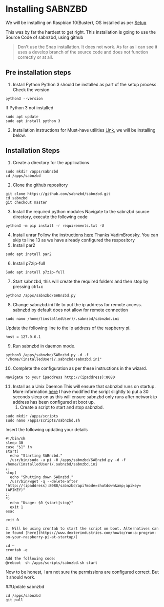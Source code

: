 # Installing SABNZBD

We will be installing on Raspbian 10(Buster), OS installed as per [Setup](setupRasp.md)

This was by far the hardest to get right. This installation is going to use the Source Code of sabnzbd, using github

> Don't use the Snap installation. It does not work. As far as I can see it uses a develop branch of the source code and does not function correctly or at all.  

## Pre installation steps
1. Install Python
	Python 3 should be installed as part of the setup process. Check the version
```
python3 --version
```
If Python 3 not installed
```
sudo apt update
sudo apt install python 3
```
2. Installation instructions for Must-have utilities [Link](https://sabnzbd.org/wiki/installation/install-off-modules), we will be installing below.
## Installation Steps
1. Create a directory for the applications
```
sudo mkdir /apps/sabnzbd
cd /apps/sabnzbd
```
2. Clone the github repository
```
git clone https://github.com/sabnzbd/sabnzbd.git
cd sabnzbd
git checkout master
```
3. Install the required python modules
Navigate to the sabnzbd source directory, execute the following code
```
python3 -m pip install -r requirements.txt -U
```
4. Install unrar
Follow the instructions [here](https://gist.github.com/VadimBrodsky/1f567067e2cd438312bb9fd57095a806)
Thanks VadimBrodsky.
You can skip to line 13 as we have already configured the respository
5. Install par2
```
sudo apt install par2 
```
6. Install p7zip-full
```
Sudo apt install p7zip-full 
```
7. Start sabnzbd, this will create the required folders and then stop by pressing ctrl+c
```
python3 /apps/sabnzbd/SABnzbd.py
```
8. Change sabnzbd.ini file to put the ip address for remote access. sabnzbd by default does not allow for remote connection
```
sudo nano /home/(installedUser)/.sabnzbd/sabnzbd.ini
```
Update the following line to the ip address of the raspberry pi.
```
host = 127.0.0.1
```
9. Run sabnzbd in daemon mode.
```
python3 /apps/sabnzbd/SABnzbd.py -d -f "/home/(installedUser)/.sabnzbd/sabnzbd.ini" 
```
10. Complete the configuration as per these instructions in the wizard.
```
Navigate to your ipaddress http://(ipaddress):8080
```
11. Install as a Unix Daemon
This will ensure that sabnzbd runs on startup. More information [here](https://sabnzbd.org/wiki/installation/install-as-a-unix-daemon)
I have modified the script slightly to put a 30 seconds sleep on as this will ensure sabnzbd only runs after network ip address has been configured at boot up.
	1. Create a script to start and stop sabnzbd.
```
sudo mkdir /apps/scripts
sudo nano /apps/scripts/sabnzbd.sh
```
Insert the following updating your details
```
#!/bin/sh
sleep 30
case "$1" in
start)
  echo "Starting SABnzbd."
  /usr/bin/sudo -u pi -H /apps/sabnzbd/SABnzbd.py -d -f /home/(installedUser)/.sabnzbd/sabnzbd.ini
;;
stop)
  echo "Shutting down SABnzbd."
  /usr/bin/wget -q --delete-after "http://(ipaddress):8080/sabnzbd/api?mode=shutdown&amp;apikey=(APIKEY)"
;;
*)
  echo "Usage: $0 {start|stop}"
  exit 1
esac

exit 0

```

	2. Will be using crontab to start the script on boot. Alternatives can be found [here](https://www.dexterindustries.com/howto/run-a-program-on-your-raspberry-pi-at-startup/)

```
cd ~
crontab -e

Add the following code:
@reboot  sh /apps/scripts/sabnzbd.sh start
```
Now to be honest, I am not sure the permissions are configured correct. But it should work.





##Update sabnzbd
```
cd /apps/sabnzbd
git pull
```
